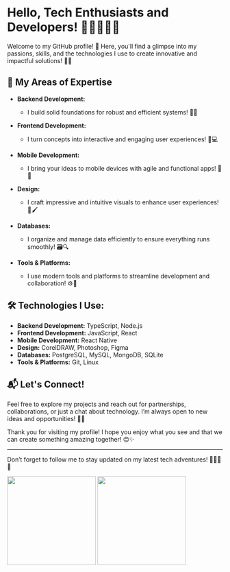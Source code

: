 # Hello, Tech Enthusiasts and Developers! 🌟👩‍💻👨‍💻

Welcome to my GitHub profile! 🎉 Here, you'll find a glimpse into my passions, skills, and the technologies I use to create innovative and impactful solutions! 🚀💡

## 🚀 **My Areas of Expertise**

- **Backend Development:** 
  - I build solid foundations for robust and efficient systems! 💾🔧

- **Frontend Development:** 
  - I turn concepts into interactive and engaging user experiences! 🎨💻

- **Mobile Development:** 
  - I bring your ideas to mobile devices with agile and functional apps! 📱🚀

- **Design:** 
  - I craft impressive and intuitive visuals to enhance user experiences! 🎨🖌️

- **Databases:** 
  - I organize and manage data efficiently to ensure everything runs smoothly! 🗃️🔍

- **Tools & Platforms:** 
  - I use modern tools and platforms to streamline development and collaboration! ⚙️💼

## 🛠️ **Technologies I Use:**

- **Backend Development:** TypeScript, Node.js
- **Frontend Development:** JavaScript, React
- **Mobile Development:** React Native
- **Design:** CorelDRAW, Photoshop, Figma
- **Databases:** PostgreSQL, MySQL, MongoDB, SQLite
- **Tools & Platforms:** Git, Linux

## 📬 **Let's Connect!**

Feel free to explore my projects and reach out for partnerships, collaborations, or just a chat about technology. I’m always open to new ideas and opportunities! 🤝💬

Thank you for visiting my profile! I hope you enjoy what you see and that we can create something amazing together! 😊✨

---

Don’t forget to follow me to stay updated on my latest tech adventures! 🚀👨‍💻🌟

<div align="left" style="width: 100%;">
    <img height="207px" src="https://github-readme-stats.vercel.app/api/?username=juliokozarewicz&theme=transparent&count_private=true&show_icons=true&border_color=0484FD00"/>
    <img height="207px" src="https://github-readme-stats.vercel.app/api/top-langs/?username=juliokozarewicz&layout=compact&langs_count=7&theme=transparent&border_color=0484FD00"/>
</div>
